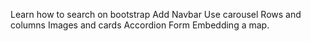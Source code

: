 Learn how to search on bootstrap
Add Navbar
Use carousel
Rows and columns
Images and cards
Accordion
Form
Embedding a map.